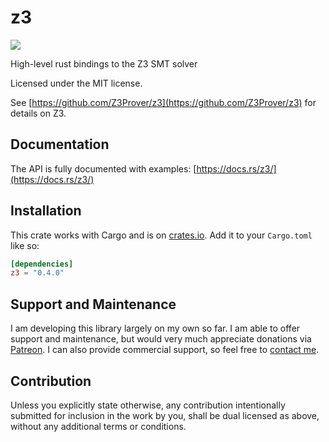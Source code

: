 # z3

[![](http://meritbadge.herokuapp.com/z3)](https://crates.io/crates/z3)

High-level rust bindings to the Z3 SMT solver

Licensed under the MIT license.

See [https://github.com/Z3Prover/z3](https://github.com/Z3Prover/z3) for details on Z3.

## Documentation

The API is fully documented with examples:
[https://docs.rs/z3/](https://docs.rs/z3/)

## Installation

This crate works with Cargo and is on
[crates.io](https://crates.io/crates/z3).
Add it to your `Cargo.toml` like so:

```toml
[dependencies]
z3 = "0.4.0"
```

## Support and Maintenance

I am developing this library largely on my own so far. I am able
to offer support and maintenance, but would very much appreciate
donations via [Patreon](https://patreon.com/endoli). I can also
provide commercial support, so feel free to
[contact me](mailto:bruce.mitchener@gmail.com).

## Contribution

Unless you explicitly state otherwise, any contribution
intentionally submitted for inclusion in the work by you,
shall be dual licensed as above, without any additional
terms or conditions.
